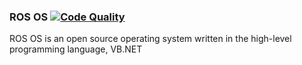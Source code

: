 ### ROS OS [![Code Quality](https://www.codefactor.io/repository/github/richienb/ros-os/badge)](https://www.codefactor.io/repository/github/richienb/ros-os)

ROS OS is an open source operating system written in the high-level programming language, VB.NET
